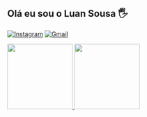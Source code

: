 
## Olá eu sou o Luan Sousa 🖐
[![Instagram](https://img.shields.io/badge/Instagram-E4405F?style=for-the-badge&logo=instagram&logoColor=white)](https://www.instagram.com/launxs/)
[![Gmail](https://img.shields.io/badge/Gmail-D14836?style=for-the-badge&logo=gmail&logoColor=white)](luan19472@gmail.com)
<div>
  <a href="https://github.com/Launxs">
  <img height="150em" src="https://github-readme-stats.vercel.app/api?username=Launxs&show_icons=true&theme=radical&include_all_commits=true&count_private=true"/>
  <img height="150em" src="https://github-readme-stats.vercel.app/api/top-langs/?username=Launxs&layout=compact&langs_count=7&theme=radical"/>
</div>
